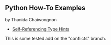 ## Python How-To Examples
by Thanida Chaiwongnon

* [Self-Referencing Type Hints](self-referencing-hints.md)

This is some tested add on the "conflicts" branch.
